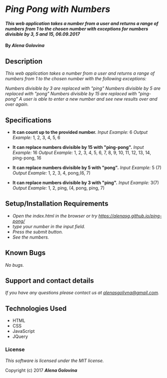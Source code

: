 # _Ping Pong with Numbers_

#### _This web application takes a number from a user and returns a range of numbers from 1 to the chosen number with exceptions for numbers divisible by 3, 5 and 15, 06.09.2017_

#### By _**Alena Golovina**_

## Description

_This web application takes a number from a user and returns a range of numbers from 1 to the chosen number with the following exceptions:_

_Numbers divisible by 3 are replaced with "ping"_
_Numbers divisible by 5 are replaced with "pong"_
_Numbers divisible by 15 are replaced with "ping-pong"_
_A user is able to enter a new number and see new results over and over again._

## Specifications

* **It can count up to the provided number.**
_Input Example:_ 6
_Output Example:_ 1, 2, 3, 4, 5, 6

* **It can replace numbers divisible by 15 with "ping-pong".**
_Input Example:_ 16
_Output Example:_ 1, 2, 3, 4, 5, 6, 7, 8, 9, 10, 11, 12, 13, 14, ping-pong, 16

* **It can replace numbers divisible by 5 with "pong".**
_Input Example:_ 5 (7)
_Output Example:_ 1, 2, 3, 4, pong,(6, 7)

* **It can replace numbers divisible by 3 with "ping".**
_Input Example:_ 3(7)
_Output Example:_ 1, 2, ping, (4, pong, ping, 7)


## Setup/Installation Requirements

* _Open the index.html in the browser or try  https://alenasg.github.io/ping-pong/_
* _type your number in the input field._
* _Press the submit button._
* _See the numbers._

## Known Bugs

_No bugs._

## Support and contact details

_If you have any questions please contact us at alenasgolivna@gmail.com._

## Technologies Used

* HTML
* CSS
* JavaScript
* JQuery

### License

*This software is licensed under the MIT license.*

Copyright (c) 2017 **_Alena Golovina_**
